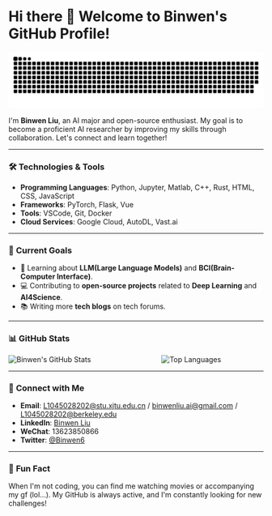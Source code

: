 # Hi there 👋 Welcome to Binwen's GitHub Profile!


![亮色](https://raw.githubusercontent.com/Binwen6/Binwen6/output/github-contribution-grid-snake.svg)


I'm **Binwen Liu**, an AI major and open-source enthusiast. My goal is to become a proficient AI researcher by improving my skills through collaboration. Let's connect and learn together!

---

### 🛠️ **Technologies & Tools**
- **Programming Languages**: Python, Jupyter, Matlab, C++, Rust, HTML, CSS, JavaScript
- **Frameworks**: PyTorch, Flask, Vue
- **Tools**: VSCode, Git, Docker
- **Cloud Services**: Google Cloud, AutoDL, Vast.ai

---

### 🚀 **Current Goals**
- 🌱 Learning about **LLM(Large Language Models)** and **BCI(Brain-Computer Interface)**.
- 💻 Contributing to **open-source projects** related to **Deep Learning** and **AI4Science**.
- 📚 Writing more **tech blogs** on tech forums.

---

### 📊 **GitHub Stats**
<div style="display: flex; justify-content: space-between;">
  <img src="https://github-readme-stats.vercel.app/api?username=Binwen6&show_icons=true&theme=radical" alt="Binwen's GitHub Stats" style="width: 48%;">
  <img src="https://github-readme-stats.vercel.app/api/top-langs/?username=Binwen6&layout=compact&theme=radical" alt="Top Languages" style="width: 40%;">
</div>

---


### 🔗 **Connect with Me**
- **Email**: L1045028202@stu.xjtu.edu.cn / binwenliu.ai@gmail.com / L1045028202@berkeley.edu
- **LinkedIn**: [Binwen Liu](https://www.linkedin.com/in/binwen-liu/)
- **WeChat**: 13623850866
- **Twitter**: [@Binwen6](https://twitter.com/Binwen6)

---

### 🍿 **Fun Fact**
When I'm not coding, you can find me watching movies or accompanying my gf (lol...). My GitHub is always active, and I'm constantly looking for new challenges!
